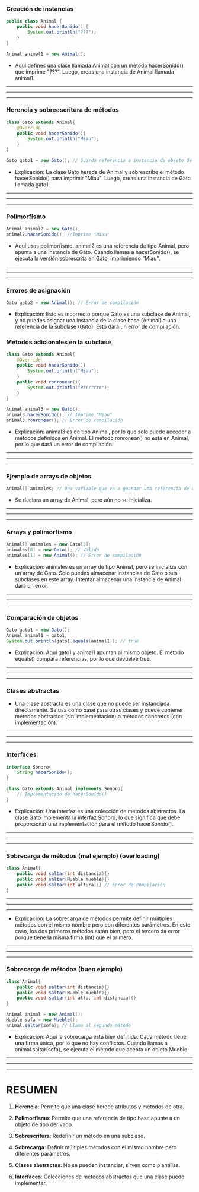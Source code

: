 ### Creación de instancias

```java
public class Animal {
    public void hacerSonido() {
        System.out.println("???");
    }
}

Animal animal1 = new Animal();
```

- Aquí defines una clase llamada Animal con un método hacerSonido() que imprime "???". Luego, creas una instancia de Animal llamada animal1.

---

---

---

### Herencia y sobreescritura de métodos

```java
class Gato extends Animal{
    @Override
    public void hacerSonido(){
        System.out.println("Miau");
    }
}

Gato gato1 = new Gato(); // Guarda referencia a instancia de objeto de clase Gato en gato1
```

- Explicación: La clase Gato hereda de Animal y sobrescribe el método hacerSonido() para imprimir "Miau". Luego, creas una instancia de Gato llamada gato1.

---

---

---

### Polimorfismo

```java
Animal animal2 = new Gato();
animal2.hacerSonido(); //Imprime "Miau"
```

- Aquí usas polimorfismo. animal2 es una referencia de tipo Animal, pero apunta a una instancia de Gato. Cuando llamas a hacerSonido(), se ejecuta la versión sobrescrita en Gato, imprimiendo "Miau".

---

---

---

### Errores de asignación

```java
Gato gato2 = new Animal(); // Error de compilación
```

- Explicación: Esto es incorrecto porque Gato es una subclase de Animal, y no puedes asignar una instancia de la clase base (Animal) a una referencia de la subclase (Gato). Esto dará un error de compilación.

### Métodos adicionales en la subclase

```java
class Gato extends Animal{
    @Override
    public void hacerSonido(){
        System.out.println("Miau");
    }
    public void ronronear(){
        System.out.println("Prrrrrrr");
    }
}

Animal animal3 = new Gato();
animal3.hacerSonido(); // Imprime "Miau"
animal3.ronronear(); // Error de compilación
```

- Explicación: animal3 es de tipo Animal, por lo que solo puede acceder a métodos definidos en Animal. El método ronronear() no está en Animal, por lo que dará un error de compilación.

---

---

---

### Ejemplo de arrays de objetos

```java
Animal[] animales; // Una variable que va a guardar una referencia de un array de tipo Animal
```

- Se declara un array de Animal, pero aún no se inicializa.

---

---

---

### Arrays y polimorfismo

```java
Animal[] animales = new Gato[3];
animales[0] = new Gato(); // Válido
animales[1] = new Animal(); // Error de compilación
```

- Explicación: animales es un array de tipo Animal, pero se inicializa con un array de Gato. Solo puedes almacenar instancias de Gato o sus subclases en este array. Intentar almacenar una instancia de Animal dará un error.

---

---

---

### Comparación de objetos

```java
Gato gato1 = new Gato();
Animal animal1 = gato1;
System.out.println(gato1.equals(animal1)); // true
```

- Explicación: Aquí gato1 y animal1 apuntan al mismo objeto. El método equals() compara referencias, por lo que devuelve true.

---

---

---

### Clases abstractas

- Una clase abstracta es una clase que no puede ser instanciada directamente. Se usa como base para otras clases y puede contener métodos abstractos (sin implementación) o métodos concretos (con implementación).

---

---

---

### Interfaces

```java
interface Sonoro{
    String hacerSonido();
}

class Gato extends Animal implements Sonoro{
    // Implementación de hacerSonido()
}
```

- Explicación: Una interfaz es una colección de métodos abstractos. La clase Gato implementa la interfaz Sonoro, lo que significa que debe proporcionar una implementación para el método hacerSonido().

---

---

---

### Sobrecarga de métodos (mal ejemplo) (overloading)

```java
class Animal{
    public void saltar(int distancia){}
    public void saltar(Mueble mueble){}
    public void saltar(int altura){} // Error de compilación
}
```

---

---

---

- Explicación: La sobrecarga de métodos permite definir múltiples métodos con el mismo nombre pero con diferentes parámetros. En este caso, los dos primeros métodos están bien, pero el tercero da error porque tiene la misma firma (int) que el primero.

---

---

---

### Sobrecarga de métodos (buen ejemplo)

```java
class Animal{
    public void saltar(int distancia){}
    public void saltar(Mueble mueble){}
    public void saltar(int alto, int distancia){}
}

Animal animal = new Animal();
Mueble sofa = new Mueble();
animal.saltar(sofa); // Llama al segundo método
```

- Explicación: Aquí la sobrecarga está bien definida. Cada método tiene una firma única, por lo que no hay conflictos. Cuando llamas a animal.saltar(sofa), se ejecuta el método que acepta un objeto Mueble.

---

---

---

# RESUMEN

1. **Herencia**: Permite que una clase herede atributos y métodos de otra.

2. **Polimorfismo**: Permite que una referencia de tipo base apunte a un objeto de tipo derivado.

3. **Sobrescritura**: Redefinir un método en una subclase.

4. **Sobrecarga**: Definir múltiples métodos con el mismo nombre pero diferentes parámetros.

5. **Clases abstractas**: No se pueden instanciar, sirven como plantillas.

6. **Interfaces**: Colecciones de métodos abstractos que una clase puede implementar.
